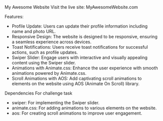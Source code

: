 My Awesome Website
Visit the live site: MyAwesomeWebsite.com

Features:
- Profile Update: Users can update their profile information including name and photo URL.
- Responsive Design: The website is designed to be responsive, ensuring a seamless experience across devices.
- Toast Notifications: Users receive toast notifications for successful actions, such as profile updates.
- Swiper Slider: Engage users with interactive and visually appealing content using the Swiper slider.
- Animations with Animate.css: Enhance the user experience with smooth animations powered by Animate.css.
- Scroll Animations with AOS: Add captivating scroll animations to elements on the website using AOS (Animate On Scroll) library.


 Dependencies For challenge task
- swiper: For implementing the Swiper slider.
- animate.css: For adding animations to various elements on the website.
- aos: For creating scroll animations to improve user engagement.